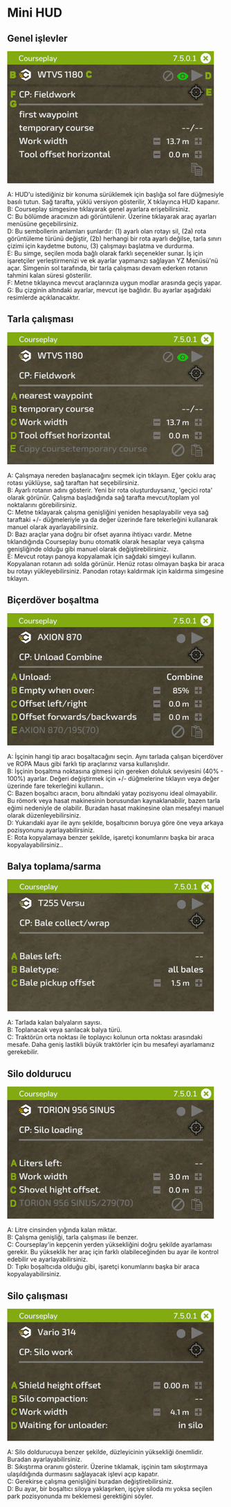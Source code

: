 # Mini HUD
## Genel işlevler
![Image](../assets/images/minihudhelp_general_0_0_478_305.png)
  
A: HUD'u istediğiniz bir konuma sürüklemek için başlığa sol fare düğmesiyle basılı tutun. Sağ tarafta, yüklü versiyon gösterilir, X tıklayınca HUD kapanır.  
B: Courseplay simgesine tıklayarak genel ayarlara erişebilirsiniz.  
C: Bu bölümde aracınızın adı görüntülenir. Üzerine tıklayarak araç ayarları menüsüne geçebilirsiniz.  
D: Bu sembollerin anlamları şunlardır: (1) ayarlı olan rotayı sil, (2a) rota görüntüleme türünü değiştir, (2b) herhangi bir rota ayarlı değilse, tarla sınırı çizimi için kaydetme butonu, (3) çalışmayı başlatma ve durdurma.  
E: Bu simge, seçilen moda bağlı olarak farklı seçenekler sunar. İş için işaretçiler yerleştirmenizi ve ek ayarlar yapmanızı sağlayan YZ Menüsü'nü açar. Simgenin sol tarafında, bir tarla çalışması devam ederken rotanın tahmini kalan süresi gösterilir.  
F: Metne tıklayınca mevcut araçlarınıza uygun modlar arasında geçiş yapar.  
G: Bu çizginin altındaki ayarlar, mevcut işe bağlıdır. Bu ayarlar aşağıdaki resimlerde açıklanacaktır.  

## Tarla çalışması
![Image](../assets/images/minihudhelp_fieldwork_0_0_478_305.png)
  
A: Çalışmaya nereden başlanacağını seçmek için tıklayın. Eğer çoklu araç rotası yüklüyse, sağ taraftan hat seçebilirsiniz.  
B: Ayarlı rotanın adını gösterir. Yeni bir rota oluşturduysanız, 'geçici rota' olarak görünür. Çalışma başladığında sağ tarafta mevcut/toplam yol noktalarını görebilirsiniz.  
C: Metne tıklayarak çalışma genişliğini yeniden hesaplayabilir veya sağ taraftaki +/- düğmeleriyle ya da değer üzerinde fare tekerleğini kullanarak manuel olarak ayarlayabilirsiniz.  
D: Bazı araçlar yana doğru bir ofset ayarına ihtiyacı vardır. Metne tıklandığında Courseplay bunu otomatik olarak hesaplar veya çalışma genişliğinde olduğu gibi manuel olarak değiştirebilirsiniz.  
E: Mevcut rotayı panoya kopyalamak için sağdaki simgeyi kullanın. Kopyalanan rotanın adı solda görünür. Henüz rotası olmayan başka bir araca bu rotayı yükleyebilirsiniz. Panodan rotayı kaldırmak için kaldırma simgesine tıklayın.  

## Biçerdöver boşaltma
![Image](../assets/images/minihudhelp_combineunload_0_0_478_305.png)
  
A: İşçinin hangi tip aracı boşaltacağını seçin. Aynı tarlada çalışan biçerdöver ve ROPA Maus gibi farklı tip araçlarınız varsa kullanışlıdır.  
B: İşçinin boşaltma noktasına gitmesi için gereken doluluk seviyesini (40% - 100%) ayarlar. Değeri değiştirmek için +/- düğmelerine tıklayın veya değer üzerinde fare tekerleğini kullanın..  
C: Bazen boşaltıcı aracın, boru altındaki yatay pozisyonu ideal olmayabilir. Bu römork veya hasat makinesinin borusundan kaynaklanabilir, bazen tarla eğimi nedeniyle de olabilir. Buradan hasat makinesine olan mesafeyi manuel olarak düzenleyebilirsiniz.  
D: Yukarıdaki ayar ile aynı şekilde, boşaltıcının boruya göre öne veya arkaya pozisyonunu ayarlayabilirsiniz.  
E: Rota kopyalamaya benzer şekilde, işaretçi konumlarını başka bir araca kopyalayabilirsiniz..  

## Balya toplama/sarma
![Image](../assets/images/minihudhelp_balecollect_0_0_478_305.png)
  
A: Tarlada kalan balyaların sayısı.  
B: Toplanacak veya sarılacak balya türü.  
C: Traktörün orta noktası ile toplayıcı kolunun orta noktası arasındaki mesafe. Daha geniş lastikli büyük traktörler için bu mesafeyi ayarlamanız gerekebilir.  

## Silo doldurucu
![Image](../assets/images/minihudhelp_siloloader_0_0_478_305.png)
  
A: Litre cinsinden yığında kalan miktar.  
B: Çalışma genişliği, tarla çalışması ile benzer.  
C: Courseplay'in kepçenin yerden yüksekliğini doğru şekilde ayarlaması gerekir. Bu yükseklik her araç için farklı olabileceğinden bu ayar ile kontrol edebilir ve ayarlayabilirsiniz.  
D: Tıpkı boşaltıcıda olduğu gibi, işaretçi konumlarını başka bir araca kopyalayabilirsiniz.  

## Silo çalışması
![Image](../assets/images/minihudhelp_siloworker_0_0_478_305.png)
  
A: Silo doldurucuya benzer şekilde, düzleyicinin yüksekliği önemlidir. Buradan ayarlayabilirsiniz.  
B: Sıkıştırma oranını gösterir. Üzerine tıklamak, işçinin tam sıkıştırmaya ulaşıldığında durmasını sağlayacak işlevi açıp kapatır.  
C: Gerekirse çalışma genişliğini buradan değiştirebilirsiniz.  
D: Bu ayar, bir boşaltıcı siloya yaklaşırken, işçiye siloda mı yoksa seçilen park pozisyonunda mı beklemesi gerektiğini söyler.  
